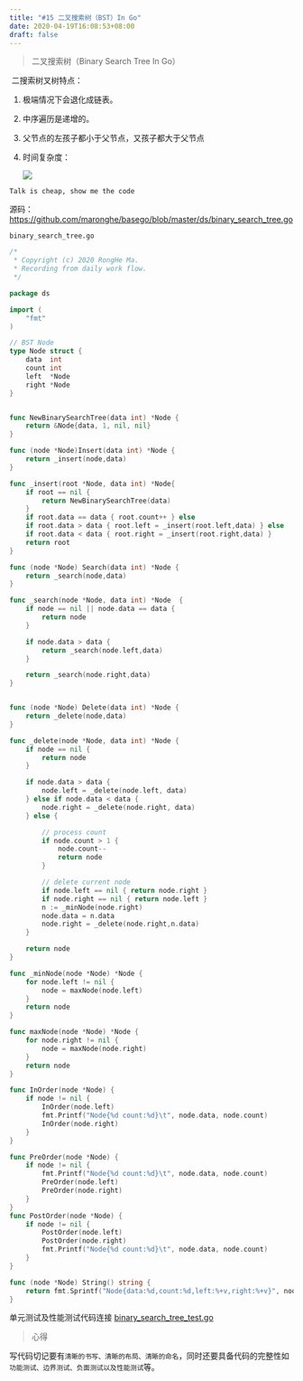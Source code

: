 ```yaml
---
title: "#15 二叉搜索树（BST）In Go"
date: 2020-04-19T16:08:53+08:00
draft: false
---
```


> 二叉搜索树（Binary Search Tree In Go）

​	二搜索树叉树特点：

1. 极端情况下会退化成链表。

2. 中序遍历是递增的。

3. 父节点的左孩子都小于父节点，又孩子都大于父节点

4. 时间复杂度：

   ![](https://tva1.sinaimg.cn/large/007S8ZIlgy1gdz3xmeelmj31js0sc45q.jpg)

`Talk is cheap, show me the code`

源码：https://github.com/maronghe/basego/blob/master/ds/binary_search_tree.go

`binary_search_tree.go`

```go
/*
 * Copyright (c) 2020 RongHe Ma.
 * Recording from daily work flow.
 */

package ds

import (
	"fmt"
)

// BST Node
type Node struct {
	data  int
	count int
	left  *Node
	right *Node
}


func NewBinarySearchTree(data int) *Node {
	return &Node{data, 1, nil, nil}
}

func (node *Node)Insert(data int) *Node {
	return _insert(node,data)
}

func _insert(root *Node, data int) *Node{
	if root == nil {
		return NewBinarySearchTree(data)
	}
	if root.data == data { root.count++ } else
	if root.data > data { root.left = _insert(root.left,data) } else
	if root.data < data { root.right = _insert(root.right,data) }
	return root
}

func (node *Node) Search(data int) *Node {
	return _search(node,data)
}

func _search(node *Node, data int) *Node  {
	if node == nil || node.data == data {
		return node
	}

	if node.data > data {
		return _search(node.left,data)
	}

	return _search(node.right,data)
}


func (node *Node) Delete(data int) *Node {
	return _delete(node,data)
}

func _delete(node *Node, data int) *Node {
	if node == nil {
		return node
	}

	if node.data > data {
		node.left = _delete(node.left, data)
	} else if node.data < data {
		node.right = _delete(node.right, data)
	} else {

		// process count
		if node.count > 1 {
			node.count--
			return node
		}

		// delete current node
		if node.left == nil { return node.right }
		if node.right == nil { return node.left }
		n := _minNode(node.right)
		node.data = n.data
		node.right = _delete(node.right,n.data)
	}

	return node
}

func _minNode(node *Node) *Node {
	for node.left != nil {
		node = maxNode(node.left)
	}
	return node
}

func maxNode(node *Node) *Node {
	for node.right != nil {
		node = maxNode(node.right)
	}
	return node
}

func InOrder(node *Node) {
	if node != nil {
		InOrder(node.left)
		fmt.Printf("Node{%d count:%d}\t", node.data, node.count)
		InOrder(node.right)
	}
}

func PreOrder(node *Node) {
	if node != nil {
		fmt.Printf("Node{%d count:%d}\t", node.data, node.count)
		PreOrder(node.left)
		PreOrder(node.right)
	}
}
func PostOrder(node *Node) {
	if node != nil {
		PostOrder(node.left)
		PostOrder(node.right)
		fmt.Printf("Node{%d count:%d}\t", node.data, node.count)
	}
}

func (node *Node) String() string {
	return fmt.Sprintf("Node{data:%d,count:%d,left:%+v,right:%+v}", node.data, node.count, node.left, node.right)
}

```

单元测试及性能测试代码连接 [binary_search_tree_test.go](https://github.com/maronghe/basego/blob/master/ds/binary_search_tree_test.go)



> 心得

​	写代码切记要有`清晰的书写、清晰的布局、清晰的命名`，同时还要具备代码的完整性如`功能测试、边界测试、负面测试以及性能测试`等。

